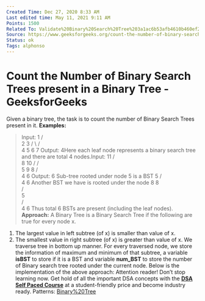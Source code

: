 ```yaml
---
Created Time: Dec 27, 2020 8:33 AM
Last edited time: May 11, 2021 9:11 AM
Points: 1500
Related To: Validate%20Binary%20Search%20Tree%203a1ac6b53afb4610b460ef27f8ae4d67.md
Source: https://www.geeksforgeeks.org/count-the-number-of-binary-search-trees-present-in-a-binary-tree/
Status: ok
Tags: alphonso
---
```


# Count the Number of Binary Search Trees present in a Binary Tree - GeeksforGeeks

Given a binary tree, the task is to count the number of Binary Search Trees present in it.
**Examples:**
> Input:      1
   /  \
  2    3
 / \  / \
4   5 6  7 Output: 4Here each leaf node represents a binary search tree and there are total 4 nodes.Input:       11
     /  \
    8    10
   /    /  \
  5    9    8
 / \
4   6 Output: 6 Sub-tree rooted under node 5 is a BST    5
  / \
 4   6 Another BST we have is rooted under the node 8         8    
       /    
      5    
     / \
    4   6 Thus total 6 BSTs are present (including the leaf nodes).
**Approach:** A Binary Tree is a Binary Search Tree if the following are true for every node x.
1. The largest value in left subtree (of x) is smaller than value of x.
2. The smallest value in right subtree (of x) is greater than value of x.
We traverse tree in bottom up manner. For every traversed node, we store the information of maximum and minimum of that subtree, a variable **isBST** to store if it is a BST and variable **num_BST** to store the number of Binary search tree rooted under the current node.
Below is the implementation of the above approach:
Attention reader! Don’t stop learning now. Get hold of all the important DSA concepts with the **[DSA Self Paced Course](https://practice.geeksforgeeks.org/courses/dsa-self-paced?utm_source=geeksforgeeks&utm_medium=article&utm_campaign=gfg_article_dsa_content_bottom)** at a student-friendly price and become industry ready.
Patterns: [Binary%20Tree](Binary%20Tree.md)